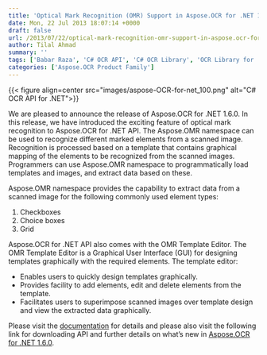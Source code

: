 ```yaml
---
title: 'Optical Mark Recognition (OMR) Support in Aspose.OCR for .NET 1.6.0'
date: Mon, 22 Jul 2013 18:07:14 +0000
draft: false
url: /2013/07/22/optical-mark-recognition-omr-support-in-aspose.ocr-for-.net-1.6.0/
author: Tilal Ahmad
summary: ''
tags: ['Babar Raza', 'C# OCR API', 'C# OCR Library', 'OCR Library for .NET', 'Optical Character Recognition in C#']
categories: ['Aspose.OCR Product Family']
---
```




{{< figure align=center src="images/aspose-OCR-for-net_100.png" alt="C# OCR API for .NET">}}


We are pleased to announce the release of Aspose.OCR for .NET 1.6.0. In this release, we have introduced the exciting feature of optical mark recognition to Aspose.OCR for .NET API. The Aspose.OMR namespace can be used to recognize different marked elements from a scanned image. Recognition is processed based on a template that contains graphical mapping of the elements to be recognized from the scanned images. Programmers can use Aspose.OMR namespace to programmatically load templates and images, and extract data based on these.

Aspose.OMR namespace provides the capability to extract data from a scanned image for the following commonly used element types:

1.  Checkboxes
2.  Choice boxes
3.  Grid

Aspose.OCR for .NET API also comes with the OMR Template Editor. The OMR Template Editor is a Graphical User Interface (GUI) for designing templates graphically with the required elements. The template editor:

*   Enables users to quickly design templates graphically.
*   Provides facility to add elements, edit and delete elements from the template.
*   Facilitates users to superimpose scanned images over template design and view the extracted data graphically.

Please visit the [documentation][1] for details and please also visit the following link for downloading API and further details on what’s new in [Aspose.OCR for .NET 1.6.0][2].




[1]: https://docs.aspose.com/display/ocrnet/Home
[2]: https://downloads.aspose.com/ocr/net




